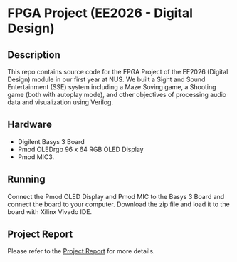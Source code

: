 # FPGA Project (EE2026 - Digital Design)

## Description
This repo contains source code for the FPGA Project of the EE2026 (Digital Design) module in our first year at NUS. We built a Sight and Sound Entertainment (SSE)
system including a Maze Soving game, a Shooting game (both with autoplay mode), and other objectives of processing audio data and visualization using Verilog.

## Hardware
* Digilent Basys 3 Board
* Pmod OLEDrgb 96 x 64 RGB OLED Display
* Pmod MIC3.

## Running
Connect the Pmod OLED Display and Pmod MIC to the Basys 3 Board and connect the board to your computer. Download the zip file and load it to the board with Xilinx Vivado IDE.

## Project Report
Please refer to the [Project Report](https://github.com/nvbinh15/FPGA-Project-EE2026/blob/main/Final%20report.pdf) for more details.
